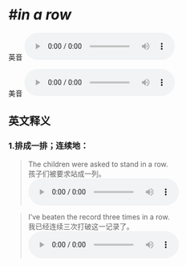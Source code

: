 # ***\#in a row*** 
英音
<audio src="./media/in a row1_AAC.aac" controls="controls"></audio>

美音
<audio src="./media/in a row2_AAC.aac" controls="controls"></audio>



  

英文释义
---
### 1.**排成一排；连续地：**  

 > The children were asked to stand in a row.   
 > 孩子们被要求站成一列。    
<audio src="./media/row-2.aac" controls="controls"></audio>

 > I’ve beaten the record three times in a row.   
 > 我已经连续三次打破这一记录了。    
<audio src="./media/row-3.aac" controls="controls"></audio>


